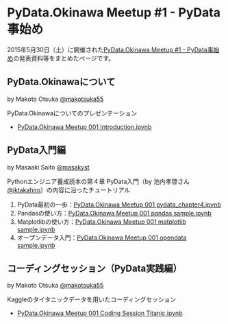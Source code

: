 # PyData.Okinawa Meetup #1 - PyData事始め

2015年5月30日（土）に開催された[PyData.Okinawa Meetup #1 - PyData事始め](http://pydataokinawa.connpass.com/event/15567/)の発表資料等をまとめたページです。

## PyData.Okinawaについて
by Makoto Otsuka [@makotsuka55](https://twitter.com/makotsuka55)

PyData.Okinawaについてのプレゼンテーション
- [PyData.Okinawa Meetup 001 Introduction.ipynb](https://github.com/PyDataOkinawa/meetup001/blob/master/PyData.Okinawa%20Meetup%20001%20Introduction.ipynb)

## PyData入門編
by Masaaki Saito [@masakyst](https://twitter.com/masakyst)

Pythonエンジニア養成読本の第４章 PyData入門（by 池内孝啓さん [@iktakahiro](https://twitter.com/iktakahiro)）の内容に沿ったチュートリアル

1. PyData最初の一歩：[PyData.Okinawa Meetup 001 pydata_chapter4.ipynb](https://github.com/PyDataOkinawa/meetup001/blob/master/PyData.Okinawa%20Meetup%20001%20pydata_chapter4.ipynb)
1. Pandasの使い方：[PyData.Okinawa Meetup 001 pandas sample.ipynb](https://github.com/PyDataOkinawa/meetup001/blob/master/PyData.Okinawa%20Meetup%20001%20pandas%20sample.ipynb)
1. Matplotlibの使い方：[PyData.Okinawa Meetup 001 matplotlib sample.ipynb](https://github.com/PyDataOkinawa/meetup001/blob/master/PyData.Okinawa%20Meetup%20001%20matplotlib%20sample.ipynb)
1. オープンデータ入門：[PyData.Okinawa Meetup 001 opendata sample.ipynb](https://github.com/PyDataOkinawa/meetup001/blob/master/PyData.Okinawa%20Meetup%20001%20opendata%20sample.ipynb)

## コーディングセッション（PyData実践編）
by Makoto Otsuka [@makotsuka55](https://twitter.com/makotsuka55)

Kaggleのタイタニックデータを用いたコーディングセッション

- [PyData.Okinawa Meetup 001 Coding Session Titanic.ipynb](https://github.com/PyDataOkinawa/meetup001/blob/master/PyData.Okinawa%20Meetup%20001%20Coding%20Session%20Titanic.ipynb)
